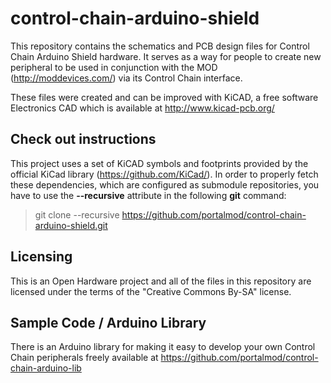 control-chain-arduino-shield
============================


This repository contains the schematics and PCB design files for Control Chain Arduino Shield hardware. It serves as a way for people to create new peripheral to be used in conjunction with the MOD (http://moddevices.com/) via its Control Chain interface.

These files were created and can be improved with KiCAD, a free software Electronics CAD which is available at http://www.kicad-pcb.org/

## Check out instructions ##

This project uses a set of KiCAD symbols and footprints provided by the official KiCad library (https://github.com/KiCad/). In order to properly fetch these dependencies, which are configured as submodule repositories, you have to use the **--recursive** attribute in the following **git** command:

> git clone --recursive https://github.com/portalmod/control-chain-arduino-shield.git

## Licensing ##

This is an Open Hardware project and all of the files in this repository are licensed under the terms of the "Creative Commons By-SA" license.

## Sample Code / Arduino Library ##

There is an Arduino library for making it easy to develop your own Control Chain peripherals freely available at https://github.com/portalmod/control-chain-arduino-lib

